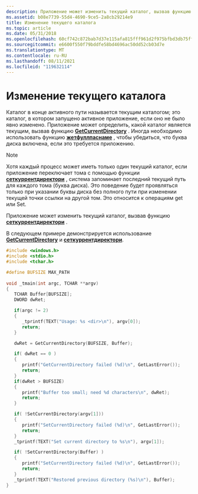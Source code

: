 ```yaml
---
description: Приложение может изменить текущий каталог, вызвав функцию Сеткуррентдиректори.
ms.assetid: b08e7739-55d4-4690-9ce5-2a8cb29214e9
title: Изменение текущего каталога
ms.topic: article
ms.date: 05/31/2018
ms.openlocfilehash: 60cf742c872bab7d37e115afa815fff961d2f975bfbd3db75ff61a5e992d64a9
ms.sourcegitcommit: e6600f550f79bddfe58bd4696ac50dd52cb03d7e
ms.translationtype: MT
ms.contentlocale: ru-RU
ms.lasthandoff: 08/11/2021
ms.locfileid: "119632114"
---
```

# <a name="changing-the-current-directory"></a>Изменение текущего каталога

Каталог в конце активного пути называется текущим каталогом; это каталог, в котором запущено активное приложение, если оно не было явно изменено. Приложение может определить, какой каталог является текущим, вызвав функцию [**GetCurrentDirectory**](/windows/desktop/api/WinBase/nf-winbase-getcurrentdirectory) . Иногда необходимо использовать функцию [**жетфуллпаснаме**](/windows/desktop/api/FileAPI/nf-fileapi-getfullpathnamea) , чтобы убедиться, что буква диска включена, если это требуется приложению.

> [!Note]  
> Хотя каждый процесс может иметь только один текущий каталог, если приложение переключает тома с помощью функции [**сеткуррентдиректори**](/windows/desktop/api/WinBase/nf-winbase-setcurrentdirectory) , система запоминает последний текущий путь для каждого тома (буква диска). Это поведение будет проявляться только при указании буквы диска без полного пути при изменении текущей точки ссылки на другой том. Это относится к операциям get или Set.

 

Приложение может изменить текущий каталог, вызвав функцию [**сеткуррентдиректори**](/windows/desktop/api/WinBase/nf-winbase-setcurrentdirectory) .

В следующем примере демонстрируется использование [**GetCurrentDirectory**](/windows/desktop/api/WinBase/nf-winbase-getcurrentdirectory) и [**сеткуррентдиректори**](/windows/desktop/api/WinBase/nf-winbase-setcurrentdirectory).


```C++
#include <windows.h> 
#include <stdio.h>
#include <tchar.h>

#define BUFSIZE MAX_PATH
 
void _tmain(int argc, TCHAR **argv) 
{ 
   TCHAR Buffer[BUFSIZE];
   DWORD dwRet;

   if(argc != 2)
   {
      _tprintf(TEXT("Usage: %s <dir>\n"), argv[0]);
      return;
   }

   dwRet = GetCurrentDirectory(BUFSIZE, Buffer);

   if( dwRet == 0 )
   {
      printf("GetCurrentDirectory failed (%d)\n", GetLastError());
      return;
   }
   if(dwRet > BUFSIZE)
   {
      printf("Buffer too small; need %d characters\n", dwRet);
      return;
   }

   if( !SetCurrentDirectory(argv[1]))
   {
      printf("SetCurrentDirectory failed (%d)\n", GetLastError());
      return;
   }
   _tprintf(TEXT("Set current directory to %s\n"), argv[1]);

   if( !SetCurrentDirectory(Buffer) )
   {
      printf("SetCurrentDirectory failed (%d)\n", GetLastError());
      return;
   }
   _tprintf(TEXT("Restored previous directory (%s)\n"), Buffer);
}
```



 

 



